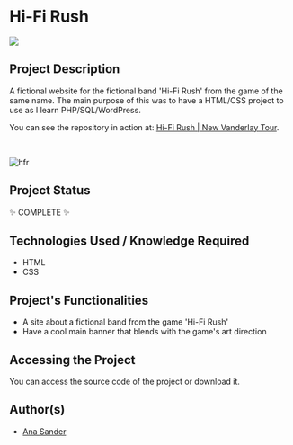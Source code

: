 <h1>Hi-Fi Rush</h1>

<p>
<img src="https://img.shields.io/badge/status-COMPLETE-green?style=for-the-badge&logo=appveyor"/>
</p>

<h2>Project Description</h2>
<p>A fictional website for the fictional band 'Hi-Fi Rush' from the game of the same name. The main purpose of this was to have a HTML/CSS project to use as I learn PHP/SQL/WordPress.</p>
<p>You can see the repository in action at: <a href='https://hi-fi-rush.vercel.app/'>Hi-Fi Rush | New Vanderlay Tour</a>.</p>
</br>

![hfr](https://user-images.githubusercontent.com/108422924/236238232-67434058-de3a-4440-991b-ca73f22af9a5.png)

<h2>Project Status</h2>
<p>✨ COMPLETE ✨</p>

<h2>Technologies Used / Knowledge Required</h2>
<ul>
<li>HTML</li>
<li>CSS</li>
</ul>

<h2>Project's Functionalities</h2>
<ul>
<li>A site about a fictional band from the game 'Hi-Fi Rush'</li>
<li>Have a cool main banner that blends with the game's art direction</li>
</ul>

<h2>Accessing the Project</h2>
<p>You can access the source code of the project or download it.</p>

<h2>Author(s)</h2>
<ul>
<li><a href='https://github.com/anasander'>Ana Sander</a></li>
</ul>
